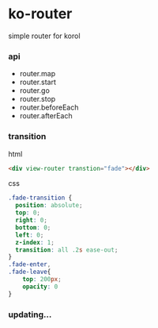 # ko-router
simple router for korol
### api
* router.map
* router.start
* router.go
* router.stop
* router.beforeEach
* router.afterEach

### transition
html
```html
<div view-router transtion="fade"></div>
```
css
```css
.fade-transition {
  position: absolute;
  top: 0;
  right: 0;
  bottom: 0;
  left: 0;
  z-index: 1;
  transition: all .2s ease-out;
}
.fade-enter,
.fade-leave{
    top: 200px;
    opacity: 0
}
```

### updating...
